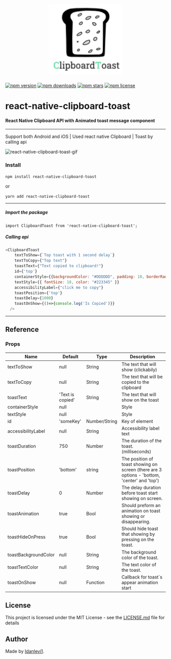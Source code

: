 <h1 align="center">
 <img height='220' src="./clipboard-toast-icon.png" /><br/>
</h1>

[![npm version](https://img.shields.io/npm/v/react-native-clipboard-toast.svg)](https://www.npmjs.com/package/react-native-clipboard-toast)
[![npm downloads](https://img.shields.io/npm/dw/react-native-clipboard-toast.svg)](https://www.npmjs.com/package/react-native-clipboard-toast) 
[![npm stars](https://img.shields.io/github/stars/idanlevi1/react-native-clipboard-toast.svg)](https://github.com/idanlevi1/react-native-clipboard-toast/stargazers) 
[![npm license](https://img.shields.io/npm/l/react-native-clipboard-toast.svg)](https://www.npmjs.com/package/react-native-clipboard-toast) 


# react-native-clipboard-toast 
#### React Native Clipboard API with Animated toast message component
---

Support both Android and iOS | Used react native Clipboard | Toast by calling api

![react-native-clipboard-toast-gif](https://media.giphy.com/media/cEeHGUr3wBEXwpF9ev/giphy.gif)

### Install

`npm install react-native-clipboard-toast`

or

`yarn add react-native-clipboard-toast`

-------

##### **Import the package**

```import ClipboardToast from 'react-native-clipboard-toast';```

##### **Calling api**

```js
<ClipboardToast
    textToShow={`Top toast with 1 second delay`}
    textToCopy={"Top text"}
    toastText={"Text copied to clipboard!"}
    id={'top'}
    containerStyle={{backgroundColor: "#DDDDDD", padding: 10, borderRadius: 5}}
    textStyle={{ fontSize: 18, color: "#223345" }}
    accessibilityLabel={"click me to copy"}
    toastPosition={'top'}
    toastDelay={1000}
    toastOnShow={()=>{console.log('Is Copied')}}
  />
```

---

## Reference

### Props

Name                | Default                  |  Type    | Description
--------------------|--------------------------|----------|---------------------------
textToShow            | null                    | String   | The text that will show (clickabily)
textToCopy            | null    | String   | The text that will be copied to the clipboard
toastText            | 'Text is copied'    | String   | The text that will show on the toast
containerStyle            | null    | | Style   | Container style
textStyle            | null    | | Style   | Text style
id             | 'someKey'                      | Number/String   | Key of element
accessibilityLabel         | null                     | String   | Accessibility label text
toastDuration            | 750    | Number   | The duration of the toast. (milliseconds)
toastPosition            | 'bottom'   | string   | The position of toast showing on screen (there are 3 options - 'bottom, 'center' and 'top')
toastDelay               | 0                        | Number   | The delay duration before toast start showing on screen.
toastAnimation           | true                     | Bool     | Should preform an animation on toast showing or disappearing.
toastHideOnPress         | true                     | Bool     | Should hide toast that showing by pressing on the toast.
toastBackgroundColor     | null                     | String   | The background color of the toast.
toastTextColor           | null                     | String   | The text color of the toast.
toastOnShow              | null                     | Function | Callback for toast\`s appear animation start


## License

This project is licensed under the MIT License - see the [LICENSE.md](https://github.com/idanlevi1/react-native-clipboard-toast/blob/master/LICENSE) file for details

## Author

Made by [Idanlevi1](https://github.com/idanlevi1).
